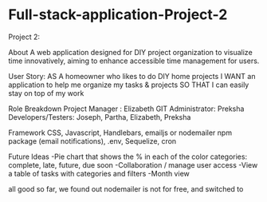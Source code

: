 # Full-stack-application-Project-2

Project 2: 

About
A web application designed for DIY project organization to visualize time innovatively, aiming to enhance accessible time management for users.

User Story:
AS A homeowner who likes to do DIY home projects
I WANT an application to help me organize my tasks & projects
SO THAT I can easily stay on top of my work


Role Breakdown
Project Manager : Elizabeth
GIT Administrator: Preksha 
Developers/Testers: Joseph, Partha, Elizabeth, Preksha

Framework
CSS, Javascript, Handlebars, emailjs or nodemailer npm package (email notifications), .env, Sequelize, cron


Future Ideas
-Pie chart that shows the % in each of the color categories: complete, late, future, due soon
-Collaboration / manage user access 
-View a table of tasks with categories and filters
-Month view


all good so far, we found out nodemailer is not for free, and switched to 






